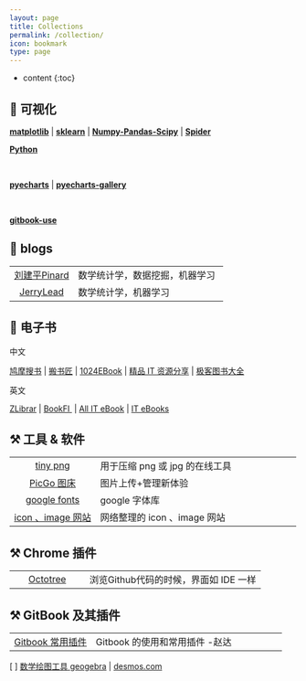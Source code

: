 ```yaml
---
layout: page
title: Collections
permalink: /collection/
icon: bookmark
type: page
---
```


* content
{:toc}


## 📝 可视化

<a href="https://hg1227.github.io/Matplotlib-Seaborn/" target="_blank">**matplotlib**</a> \| <a href="https://hg1227.github.io/sklearn/" target="_blank">**sklearn**</a>  \| <a href="https://hg1227.github.io/Numpy-Pandas/" target="_blank">**Numpy-Pandas-Scipy**</a> \|  <a href="https://hg1227.github.io/Spider/" target="_blank">**Spider**</a> 

<a href="https://hg1227.github.io/Python-basic/" target="_blank">**Python**</a> 

<br /> 

<a href="https://pyecharts.org/#/zh-cn/basic_charts?id=demo-6" target="_blank">**pyecharts**</a>  \|  <a href="http://gallery.pyecharts.org/" target="_blank">**pyecharts-gallery**</a>  

<br />

 <a href="https://hg1227.github.io/gitbook_use/" target="_blank">**gitbook-use**</a>   



## 📰 blogs

<table width="100%"  >
        <tr>           
           <td align="center" width="30%">  <a href="javascript:void(0);" onclick="window.open('https://www.cnblogs.com/pinard/','_blank');" target="_blank">刘建平Pinard</a></td>
           <td align="left" width="70%"> 数学统计学，数据挖掘，机器学习   </td>
        </tr>
       <tr>           
           <td align="center" width="30%">  <a href="javascript:void(0);" onclick="window.open('https://www.cnblogs.com/jerrylead/','_blank');" target="_blank">JerryLead </a></td>           
           <td align="left" width="70%"> 数学统计学，机器学习   </td>
        </tr>
</table>



## 📖 电子书 

中文

<a href="https://www.jiumodiary.com/" target="_blank">鸠摩搜书</a>   \|  <a href="http://www.banshujiang.cn/" target="_blank">搬书匠</a>   \|  <a href="http://www.1024ebook.com/" target="_blank">1024EBook</a>  \|  <a href="https://codingpy.com/" target="_blank">精品 IT 资源分享</a>  \|  <a href="https://jikbook.com/" target="_blank">极客图书大全</a>  



英文

<a href="https://b-ok.cc/" target="_blank">ZLibrar</a>   \|  <a href="http://en.bookfi.net/s/?q=python&t=0" target="_blank">BookFI </a> \|  <a href="http://www.allitebooks.com/" target="_blank">All IT eBook</a>   \|  <a href="http://it-ebooks.info/" target="_blank">IT eBooks</a>



## ⚒  工具 & 软件

<table width="100%"  >
        <tr>           
           <td align="center" width="30%"><a href="https://tinypng.com/" target="_blank">tiny png</a> </td>
           <td align="left" width="70%"> 用于压缩 png 或 jpg 的在线工具 </td>
        </tr>
       <tr>           
           <td align="center" width="30%"><a href="https://github.com/Molunerfinn/PicGo/releases"  target="_blank">PicGo 图床</a> </td>
           <td align="left" width="70%"> 图片上传+管理新体验 </td>
        </tr> 
        <tr>           
           <td align="center" width="30%"><a href="https://fonts.google.com/" target="_blank">google fonts</a> </td>
           <td align="left" width="70%"> google 字体库 </td>
        </tr>
        <tr>           
           <td align="center" width="30%"><a href="https://hg1227.github.io/2019/12/07/%E7%BD%91%E7%BB%9C%E6%95%B4%E7%90%86%E7%9A%84-icon-image-%E7%BD%91%E7%AB%99/" target="_blank">icon 、image 网站</a> </td>
           <td align="left" width="70%"> 网络整理的 icon 、image 网站 </td>
        </tr>
</table>

## ⚒ Chrome 插件

<table width="100%"  >
        <tr>           
           <td align="center" width="30%"><a href="https://chrome.google.com/webstore/detail/octotree/bkhaagjahfmjljalopjnoealnfndnagc" target="_blank"> Octotree </a> </td>
           <td align="left" width="70%"> 浏览Github代码的时候，界面如 IDE 一样 </td>
        </tr>
</table>

## ⚒ GitBook 及其插件

<table width="100%"  >
        <tr>           
           <td align="center" width="30%"><a href="https://zhaoda.net/2015/11/09/gitbook-plugins/" target="_blank">Gitbook 常用插件</a> </td>
           <td align="left" width="70%"> Gitbook 的使用和常用插件 -赵达 </td>
        </tr>
</table>



[ ] <a href="https://www.geogebra.org/" target="_blank">数学绘图工具 geogebra</a>   \| [desmos.com](http://link.zhihu.com/?target=http%3A//desmos.com)







